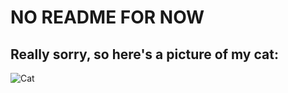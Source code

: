 # NO README FOR NOW
## Really sorry, so here's a picture of my cat:
![Cat](https://i.ibb.co/ns3FP3H/20220817-132831.jpg)

